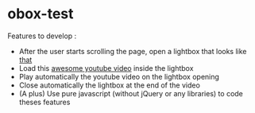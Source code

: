 obox-test
=========

Features to develop :

* After the user starts scrolling the page, open a lightbox that looks like [that](http://lokeshdhakar.com/projects/lightbox2/)
* Load this [awesome youtube video](https://www.youtube.com/watch?v=J---aiyznGQ) inside the lightbox 
* Play automatically the youtube video on the lightbox opening
* Close automatically the lightbox at the end of the video
* (A plus) Use pure javascript (without jQuery or any libraries) to code theses features 
